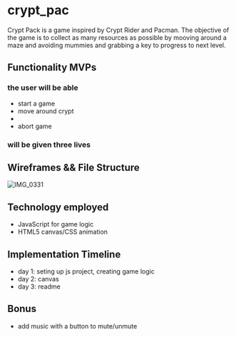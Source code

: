# crypt_pac

Crypt Pack is a game inspired by Crypt Rider and Pacman. The objective of the game is to collect as many resources as possible by mooving around a maze and avoiding mummies and grabbing a key to progress to next level.

## Functionality MVPs

  ### the user will be able 
  - start a game 
  - move around crypt
  - 
  - abort game
  
  ### will be given three lives  
  
## Wireframes && File Structure
![IMG_0331](https://user-images.githubusercontent.com/59717705/85587637-f5a1ae80-b60f-11ea-8ed7-d96811933b13.JPG)


## Technology employed 
  - JavaScript for game logic
  - HTML5 canvas/CSS animation
  
## Implementation Timeline
  - day 1: seting up js project, creating game logic
  - day 2: canvas
  - day 3: readme
  
## Bonus 
  - add music with a button to mute/unmute
